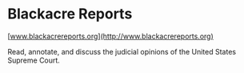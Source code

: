 Blackacre Reports
=================

[www.blackacrereports.org](http://www.blackacrereports.org)

Read, annotate, and discuss the judicial opinions of the United States
Supreme Court.
